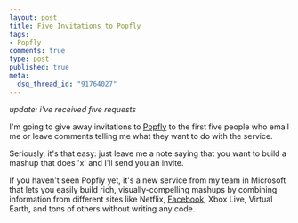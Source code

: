 ```yaml
--- 
layout: post
title: Five Invitations to Popfly
tags: 
- Popfly
comments: true
type: post
published: true
meta: 
  dsq_thread_id: "91764027"
---
```

<em>update: i've received five requests</em>

  I'm going to give away invitations to <a href="http://www.popfly.com/">Popfly</a> to the first five people who email me or leave comments telling me what they want to do with the service.

  Seriously, it's that easy: just leave me a note saying that you want to build a mashup that does 'x' and I'll send you an invite.

  If you haven't seen Popfly yet, it's a new service from my team in Microsoft that lets you easily build rich, visually-compelling mashups by combining information from different sites like Netflix, <a href="http://www.nytimes.com/2007/05/25/technology/25social.html">Facebook</a>, Xbox Live, Virtual Earth, and tons of others without writing any code.
